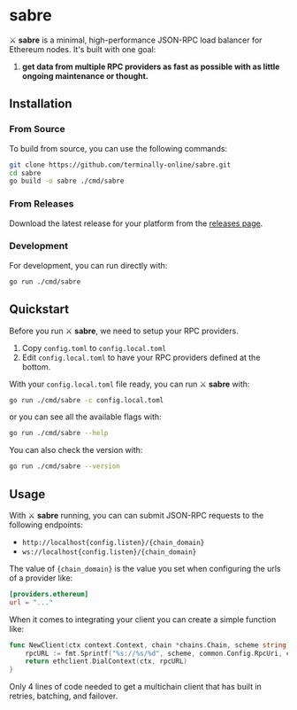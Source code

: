 # sabre

⚔️ **sabre** is a minimal, high-performance JSON-RPC load balancer for Ethereum nodes. It's built with one goal:

1. **get data from multiple RPC providers as fast as possible with as little ongoing maintenance or thought.**

## Installation

### From Source

To build from source, you can use the following commands:

```bash
git clone https://github.com/terminally-online/sabre.git
cd sabre
go build -o sabre ./cmd/sabre
```

### From Releases

Download the latest release for your platform from the [releases page](https://github.com/terminally-online/sabre/releases).

### Development

For development, you can run directly with:

```bash
go run ./cmd/sabre
```

## Quickstart

Before you run ⚔️ **sabre**, we need to setup your RPC providers.

1. Copy `config.toml` to `config.local.toml`
2. Edit `config.local.toml` to have your RPC providers defined at the bottom.

With your `config.local.toml` file ready, you can run ⚔️ **sabre** with:

```bash
go run ./cmd/sabre -c config.local.toml
```

or you can see all the available flags with:

```bash
go run ./cmd/sabre --help
```

You can also check the version with:

```bash
go run ./cmd/sabre --version
```

## Usage

With ⚔️ **sabre** running, you can can submit JSON-RPC requests to the following endpoints:

- `http://localhost{config.listen}/{chain_domain}`
- `ws://localhost{config.listen}/{chain_domain}`

The value of `{chain_domain}` is the value you set when configuring the urls of a provider like:

```toml
[providers.ethereum]
url = "..."
```

When it comes to integrating your client you can create a simple function like:

```go
func NewClient(ctx context.Context, chain *chains.Chain, scheme string) (*Client, error) {
	rpcURL := fmt.Sprintf("%s://%s/%d", scheme, common.Config.RpcUri, chain.Node.NetworkId)
	return ethclient.DialContext(ctx, rpcURL)
}
```

Only 4 lines of code needed to get a multichain client that has built in retries, batching, and failover.
